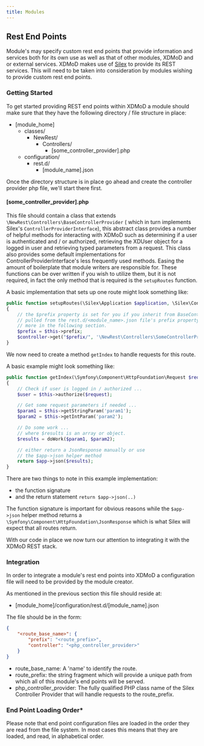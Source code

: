 ```yaml
---
title: Modules
---
```


Rest End Points
---------------
Module's may specify custom rest end points that provide information and services both for its own use as well as that of other modules, XDMoD and or external services.
XDMoD makes use of [Silex](http://silex.sensiolabs.org/) to provide its REST services. This will need to be taken into consideration by modules wishing to provide custom
rest end points.

### Getting Started
To get started providing REST end points within XDMoD a module should make sure that they have the following directory / file structure in place:

 - [module_home]
     - classes/
          - NewRest/
              - Controllers/
                  - [some_controller_provider].php
     - configuration/
         - rest.d/
             - [module_name].json

Once the directory structure is in place go ahead and create the controller provider php file, we'll start there first.
#### [some_controller_provider].php
This file should contain a class that extends `\NewRest\Controllers\BaseControllerProvider` ( which in turn implements Silex's `ControllerProviderInterface`), this abstract class provides a number of helpful methods for interacting with XDMoD such as determining if a user is authenticated and / or authorized, retrieving the XDUser object for a logged in user and retrieving typed parameters from a request. This class also provides some default implementations for ControllerProviderInterface's less frequently used methods. Easing the amount of boilerplate that module writers are responsible for. These functions can be over written if you wish to utilize them, but it is not required, in fact the  only method that is required is the `setupRoutes` function.

A basic implementation that sets up one route might look something like:
```php
public function setupRoutes(\Silex\Application $application, \Silex\ControllerCollection $controller)
{
    // the $prefix property is set for you if you inherit from BaseControllerProvider and is
    // pulled from the rest.d/<module_name>.json file's prefix property. We'll discuss the configuration file
    // more in the following section.
    $prefix = $this->prefix;
    $controller->get("$prefix/", '\NewRest\Controllers\SomeControllerProvider::getIndex');
}
```
We now need to create a method `getIndex`  to handle requests for this route.

A basic example might look something like:
```php
public function getIndex(\Symfony\Component\HttpFoundation\Request $request, \Silex\Application $application)
{
    // Check if user is logged in / authorized ...
    $user = $this->authorize($request);

    // Get some request parameters if needed ...
    $param1 = $this->getStringParam('param1');
    $param2 = $this->getIntParam('param2');

    // Do some work ...
    // where $results is an array or object.
    $results = doWork($param1, $param2);

    // either return a JsonResponse manually or use
    // the $app->json helper method
    return $app->json($results);
}
```
There are two things to note in this example implementation:
  - the function signature
  - and the return statement `return $app->json(..)`

 The function signature is important for obvious reasons while the `$app->json` helper method returns a `\Symfony\Component\HttpFoundation\JsonResponse` which is what Silex will expect that all routes return.

With our code in place we now turn our attention to integrating it with the XDMoD REST stack.

### Integration
In order to integrate a module's rest end points into XDMoD a configuration file will need to be provided by the module creator.

As mentioned in the previous section this file should reside at:

 - [module_home]/configuration/rest.d/[module_name].json

The file should be in the form:
```json
{
    "<route_base_name>": {
        "prefix": "<route_prefix>",
        "controller": "<php_controller_provider>"
    }
}
```
- route_base_name: A 'name' to identify the route.
- route_prefix: the string fragment which will provide a unique path from which all of this module's end points will be served.
- php_controller_provider: The fully qualified PHP class name of the Silex Controller Provider that will handle requests to the route_prefix.

### End Point Loading Order*
Please note that end point configuration files are loaded in the order they are read from the file system.
In most cases this means that they are loaded, and read, in alphabetical order.
